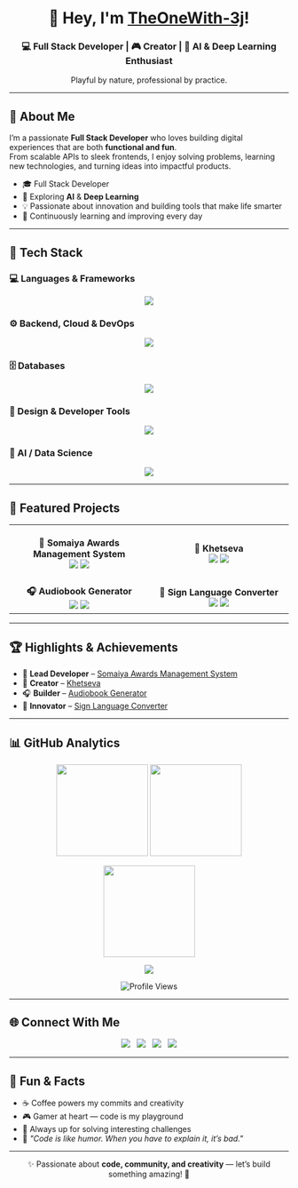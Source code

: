 <!-- TheOneWith-3j | GitHub Profile README -->

<h1 align="center">👋 Hey, I'm <a href="https://github.com/TheOneWith-3j">TheOneWith-3j</a>!</h1>
<h3 align="center">💻 Full Stack Developer | 🎮 Creator | 🤖 AI & Deep Learning Enthusiast</h3>
<p align="center">Playful by nature, professional by practice.</p>

---

## 🚀 About Me

I’m a passionate **Full Stack Developer** who loves building digital experiences that are both **functional and fun**.  
From scalable APIs to sleek frontends, I enjoy solving problems, learning new technologies, and turning ideas into impactful products.

- 🎓 Full Stack Developer  
- 🧠 Exploring **AI** & **Deep Learning**  
- 💡 Passionate about innovation and building tools that make life smarter  
- 🌱 Continuously learning and improving every day  

---

## 🧰 Tech Stack

### 💻 Languages & Frameworks
<p align="center">
  <img src="https://skillicons.dev/icons?i=python,javascript,typescript,c,cpp,php,react,redux,express,fastapi,django,flask,bootstrap,tailwind,materialui,html,css&theme=dark" />
</p>

### ⚙️ Backend, Cloud & DevOps
<p align="center">
  <img src="https://skillicons.dev/icons?i=nodejs,docker,aws,vercel,netlify,postman,git,github&theme=dark" />
</p>

### 🗄️ Databases
<p align="center">
  <img src="https://skillicons.dev/icons?i=elasticsearch,mysql,postgres,sqlite,firebase&theme=dark" />
</p>

### 🎨 Design & Developer Tools
<p align="center">
  <img src="https://skillicons.dev/icons?i=vscode,pycharm,eclipse,figma,androidstudio,apple,vite,vitest,jest,sentry&theme=dark" />
</p>

### 🤖 AI / Data Science
<p align="center">
  <img src="https://skillicons.dev/icons?i=ai,tensorflow,pytorch,sklearn,opencv,matlab,anaconda&theme=dark" />
</p>

---

## 🌟 Featured Projects

<table align="center">
  <tr>
    <td align="center" width="50%">
      <br>
      <b>🏅 Somaiya Awards Management System</b>
      <br>
      <a href="https://github.com/Somaiya-Awards/somaiya-awards"><img src="https://img.shields.io/badge/Code-100000?style=flat&logo=github&logoColor=white" /></a>
      <a href="https://somaiyaawards.somaiya.edu"><img src="https://img.shields.io/badge/Live-2C2C2C?style=flat&logo=vercel&logoColor=white" /></a>
    </td>
    <td align="center" width="50%">
      <br>
      <b>🌱 Khetseva</b>
      <br>
      <a href="https://github.com/TheOneWith-3j/KhetSeva"><img src="https://img.shields.io/badge/Code-100000?style=flat&logo=github&logoColor=white" /></a>
      <a href="https://khetseva.netlify.app"><img src="https://img.shields.io/badge/Live-2C2C2C?style=flat&logo=vercel&logoColor=white" /></a>
    </td>
  </tr>
  <tr>
    <td align="center" width="50%">
      <br>
      <b>🎧 Audiobook Generator</b>
      <br>
      <a href="https://github.com/TheOneWith-3j/AudioBook-Generator"><img src="https://img.shields.io/badge/Code-100000?style=flat&logo=github&logoColor=white" /></a>
      <a href="https://youtu.be/Hrw8k90BiuQ"><img src="https://img.shields.io/badge/Demo-FF0000?style=flat&logo=youtube&logoColor=white" /></a>
    </td>
    <td align="center" width="50%">
      <br>
      <b>🤟 Sign Language Converter</b>
      <br>
      <a href="https://github.com/TheOneWith-3j/Sign-Language-Converter"><img src="https://img.shields.io/badge/Code-100000?style=flat&logo=github&logoColor=white" /></a>
      <a href="https://youtu.be/uEwaGspfxTE"><img src="https://img.shields.io/badge/Demo-FF0000?style=flat&logo=youtube&logoColor=white" /></a>
    </td>
  </tr>
</table>

---

## 🏆 Highlights & Achievements

- 🥇 **Lead Developer** – [Somaiya Awards Management System](https://somaiyaawards.somaiya.edu)  
- 🌱 **Creator** – [Khetseva](https://khetseva.netlify.app)  
- 🎧 **Builder** – [Audiobook Generator](https://github.com/TheOneWith-3j/AudioBook-Generator)  
- 🤟 **Innovator** – [Sign Language Converter](https://github.com/TheOneWith-3j/Sign-Language-Converter)  

---

## 📊 GitHub Analytics

<p align="center">
  <img src="https://github-readme-stats.vercel.app/api?username=TheOneWith-3j&show_icons=true&theme=radical&hide_border=true" height="165" />
  <img src="https://github-readme-stats.vercel.app/api/top-langs/?username=TheOneWith-3j&layout=compact&theme=radical&hide_border=true" height="165" />
</p>

<p align="center">
  <img src="https://github-readme-streak-stats.herokuapp.com?user=TheOneWith-3j&theme=radical&hide_border=true" height="165" />
</p>

<p align="center">
  <img src="https://github-profile-trophy.vercel.app/?username=TheOneWith-3j&theme=radical&margin-w=10&no-frame=true" />
</p>

<p align="center">
  <img src="https://komarev.com/ghpvc/?username=TheOneWith-3j&style=flat-square&color=blueviolet" alt="Profile Views" />
</p>

---

## 🌐 Connect With Me

<p align="center">
  <a href="mailto:jashjoshi57@gmail.com"><img src="https://skillicons.dev/icons?i=gmail&theme=dark" /></a>
  &nbsp;
  <a href="https://www.linkedin.com/in/theonewith-3j" target="_blank"><img src="https://skillicons.dev/icons?i=linkedin&theme=dark" /></a>
  &nbsp;
  <a href="https://x.com/TheOneWith_3j" target="_blank"><img src="https://skillicons.dev/icons?i=twitter&theme=dark" /></a>
  &nbsp;
  <a href="https://github.com/TheOneWith-3j" target="_blank"><img src="https://skillicons.dev/icons?i=github&theme=dark" /></a>
</p>

---

## 🎉 Fun & Facts

- ☕ Coffee powers my commits and creativity  
- 🎮 Gamer at heart — code is my playground  
- 🧩 Always up for solving interesting challenges  
- 💬 *"Code is like humor. When you have to explain it, it’s bad."*  

---

<p align="center">✨ Passionate about <b>code, community, and creativity</b> — let’s build something amazing! 🚀</p>
